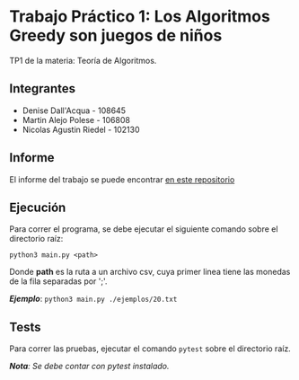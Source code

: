 # Trabajo Práctico 1: Los Algoritmos Greedy son juegos de niños

TP1 de la materia: Teoría de Algoritmos.

## Integrantes

- Denise Dall'Acqua - 108645
- Martin Alejo Polese - 106808
- Nicolas Agustin Riedel - 102130

## Informe
El informe del trabajo se puede encontrar [en este repositorio](./Informe.pdf)

## Ejecución

Para correr el programa, se debe ejecutar el siguiente comando sobre el directorio raíz:

```python3 main.py <path>```

Donde **path** es la ruta a un archivo csv, cuya primer linea tiene las monedas de la fila separadas por ';'.

***Ejemplo***: ```python3 main.py ./ejemplos/20.txt```

## Tests

Para correr las pruebas, ejecutar el comando ```pytest``` sobre el directorio raíz.

***Nota**: Se debe contar con pytest instalado.*